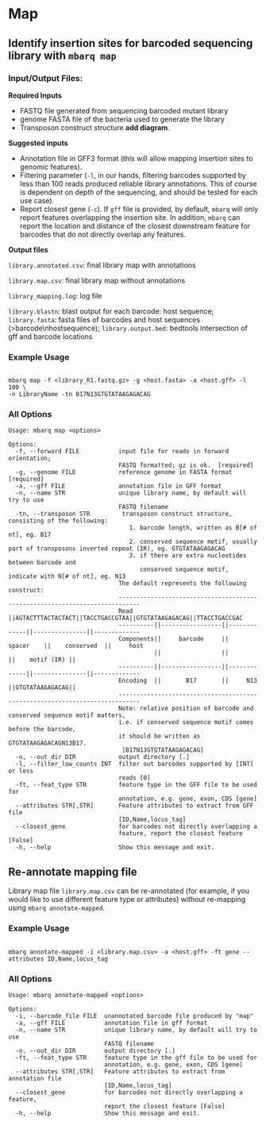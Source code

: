 # Map

## Identify insertion sites for barcoded sequencing library with `mbarq map`

### Input/Output Files:

**Required Inputs**

- FASTQ file generated from sequencing barcoded mutant library
- genome FASTA file of the bacteria used to generate the library
- Transposon construct structure **add diagram**.

**Suggested inputs**

- Annotation file in GFF3 format (this will allow mapping insertion sites to genomic features). 
- Filtering parameter (``-l``, in our hands, filtering barcodes supported by less than 100 reads produced reliable library annotations. This of course is dependent on depth of the sequencing, and should be tested for each use case).
- Report closest gene (``-c``). If ``gff`` file is provided, by default, ``mbarq`` will only report features overlapping the insertion site. In addition, ``mbarq`` can report the location and distance of the closest downstream feature for barcodes that do not directly overlap any features. 

**Output files**

``library.annotated.csv``: final library map with annotations 

``library.map.csv``: final library map without annotations 

``library_mapping.log``: log file 

``library.blastn``: blast output for each barcode: host sequence;  
``library.fasta``: fasta files of barcodes and host sequences (>barcode\nhostsequence); 
``library.output.bed``: bedtools intersection of gff and barcode locations


### Example Usage

```shell

mbarq map -f <library_R1.fastq.gz> -g <host.fasta> -a <host.gff> -l 100 \ 
-n LibraryName -tn B17N13GTGTATAAGAGACAG

```

### All Options

```
Usage: mbarq map <options>

Options:
  -f, --forward FILE           input file for reads in forward orientation;
                               FASTQ formatted; gz is ok.  [required]
  -g, --genome FILE            reference genome in FASTA format  [required]
  -a, --gff FILE               annotation file in GFF format
  -n, --name STR               unique library name, by default will try to use
                               FASTQ filename
  -tn, --transposon STR         transposon construct structure, consisting of the following:
                                  1. barcode length, written as B[# of nt], eg. B17
                                  2. conserved sequence motif, usually part of transposons inverted repeat (IR), eg. GTGTATAAGAGACAG
                                  3. if there are extra nucleotides between barcode and
                                     conserved sequence motif, indicate with N[# of nt], eg. N13
                               The default represents the following construct:
                               ----------------------------------------------------------------------------
                               Read      ||AGTACTTTACTACTACT||TACCTGACCGTAA||GTGTATAAGAGACAG||TTACCTGACCGAC
                               ----------||-----------------||-------------||---------------||-------------
                               Components||     barcode     ||   spacer    ||    conserved  ||     host
                                         ||                 ||             ||    motif (IR) ||
                               ----------||-----------------||-------------||---------------||-------------
                               Encoding  ||       B17       ||     N13     ||GTGTATAAGAGACAG||
                               ----------------------------------------------------------------------------
                               Note: relative position of barcode and conserved sequence motif matters, 
                               i.e. if conserved sequence motif comes before the barcode,
                               it should be written as GTGTATAAGAGACAGN13B17.
                                [B17N13GTGTATAAGAGACAG]
  -o, --out_dir DIR            output directory [.]
  -l, --filter_low_counts INT  filter out barcodes supported by [INT] or less
                               reads [0]
  -ft, --feat_type STR         feature type in the GFF file to be used for
                               annotation, e.g. gene, exon, CDS [gene]
  --attributes STR[,STR]       Feature attributes to extract from GFF file
                               [ID,Name,locus_tag]
  --closest_gene               for barcodes not directly overlapping a
                               feature, report the closest feature [False]
  -h, --help                   Show this message and exit.

```

## Re-annotate mapping file

Library map file `library.map.csv` can be re-annotated (for example, if you would like to use different feature type or attributes) without re-mapping using `mbarq annotate-mapped`. 

### Example Usage
```shell

mbarq annotate-mapped -i <library.map.csv> -a <host.gff> -ft gene --attributes ID,Name,locus_tag

```

### All Options

```
Usage: mbarq annotate-mapped <options>

Options:
  -i, --barcode_file FILE  unannotated barcode file produced by "map"
  -a, --gff FILE           annotation file in gff format
  -n, --name STR           unique library name, by default will try to use
                           FASTQ filename
  -o, --out_dir DIR        output directory [.]
  -ft, --feat_type STR     feature type in the gff file to be used for
                           annotation, e.g. gene, exon, CDS [gene]
  --attributes STR[,STR]   Feature attributes to extract from annotation file
                           [ID,Name,locus_tag]
  --closest_gene           for barcodes not directly overlapping a feature,
                           report the closest feature [False]
  -h, --help               Show this message and exit.

```

